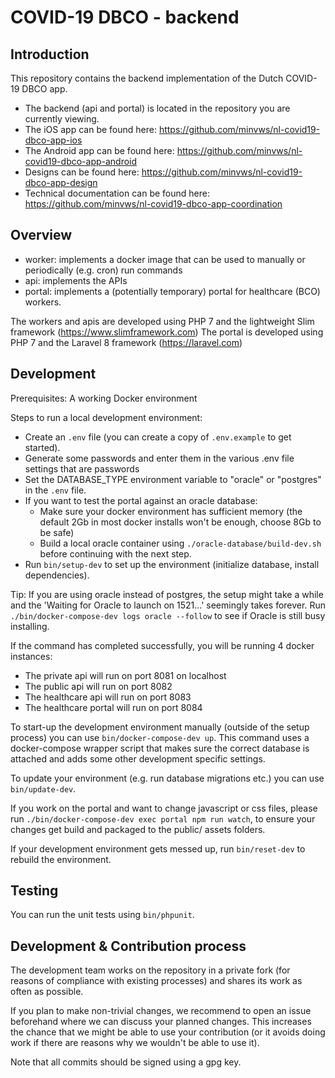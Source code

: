 # COVID-19 DBCO - backend

## Introduction
This repository contains the backend implementation of the Dutch COVID-19 DBCO app.

* The backend (api and portal) is located in the repository you are currently viewing.
* The iOS app can be found here: https://github.com/minvws/nl-covid19-dbco-app-ios
* The Android app can be found here: https://github.com/minvws/nl-covid19-dbco-app-android
* Designs can be found here: https://github.com/minvws/nl-covid19-dbco-app-design
* Technical documentation can be found here: https://github.com/minvws/nl-covid19-dbco-app-coordination

## Overview

* worker: implements a docker image that can be used to manually or periodically (e.g. cron) run commands
* api: implements the APIs 
* portal: implements a (potentially temporary) portal for healthcare (BCO) workers.

The workers and apis are developed using PHP 7 and the lightweight Slim framework (https://www.slimframework.com)
The portal is developed using PHP 7 and the Laravel 8 framework (https://laravel.com)

## Development

Prerequisites: A working Docker environment

Steps to run a local development environment:

- Create an `.env` file (you can create a copy of `.env.example` to get started). 
- Generate some passwords and enter them in the various .env file settings that are passwords
- Set the DATABASE_TYPE environment variable to "oracle" or "postgres" in the `.env` file.
- If you want to test the portal against an oracle database:
  - Make sure your docker environment has sufficient memory (the default 2Gb in most docker installs won't be enough, choose 8Gb to be safe)
  - Build a local oracle container using `./oracle-database/build-dev.sh` before continuing with the next step.
- Run `bin/setup-dev` to set up the environment (initialize database, install dependencies).

Tip: If you are using oracle instead of postgres, the setup might take a while and the 'Waiting for Oracle to launch on 1521...' seemingly takes forever. Run `./bin/docker-compose-dev logs oracle --follow` to see if Oracle is still busy installing.

If the command has completed successfully, you will be running 4 docker instances:
* The private api will run on port 8081 on localhost
* The public api will run on port 8082
* The healthcare api will run on port 8083
* The healthcare portal will run on port 8084

To start-up the development environment manually (outside of the setup process) you can use
`bin/docker-compose-dev up`. This command uses a docker-compose wrapper script that makes sure the
correct database is attached and adds some other development specific settings. 

To update your environment (e.g. run database migrations etc.) you can use `bin/update-dev`.

If you work on the portal and want to change javascript or css files, please run `./bin/docker-compose-dev exec portal npm run watch`, to ensure your changes get build and packaged to the public/ assets folders. 

If your development environment gets messed up, run `bin/reset-dev` to rebuild the environment.

## Testing

You can run the unit tests using `bin/phpunit`. 

## Development & Contribution process

The development team works on the repository in a private fork (for reasons of compliance with existing processes) and shares its work as often as possible.

If you plan to make non-trivial changes, we recommend to open an issue beforehand where we can discuss your planned changes.
This increases the chance that we might be able to use your contribution (or it avoids doing work if there are reasons why we wouldn't be able to use it).

Note that all commits should be signed using a gpg key.

